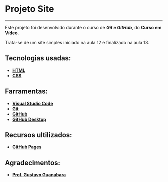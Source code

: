 # Projeto Site
***
 Este projeto foi desenvolvido durante o curso de _**Git e GitHub**_, do **Curso em Vídeo**.

 Trata-se de um site simples iniciado na aula 12 e finalizado na aula 13.

## Tecnologias usadas:
 * **[HTML](https://developer.mozilla.org/pt-BR/docs/Web/HTML)**
 * **[CSS](https://developer.mozilla.org/pt-BR/docs/Learn/CSS/First_steps/O_que_e_CSS)**

## Farramentas:
 * **[Visual Studio Code](https://code.visualstudio.com/)**
 * **[Git](https://git-scm.com/)**
 * **[GitHub](https://github.com/)**
 * **[GitHub Desktop](https://desktop.github.com/)**

## Recursos ultilizados:
 * **[GitHub Pages](https://pages.github.com/)**
 
## Agradecimentos:
* **[Prof. Gustavo Guanabara](https://github.com/gustavoguanabara)**
